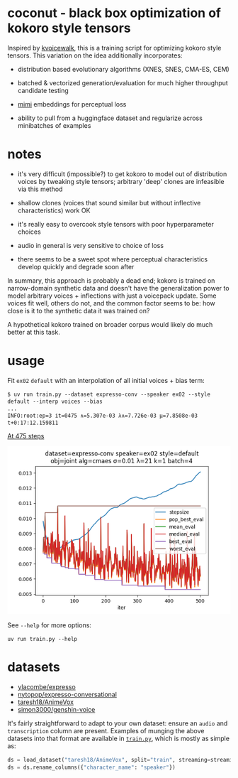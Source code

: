 # coconut - black box optimization of kokoro style tensors
Inspired by [kvoicewalk](https://github.com/RobViren/kvoicewalk), this is a training script for optimizing kokoro style tensors. This variation on the idea additionally incorporates:

- distribution based evolutionary algorithms (XNES, SNES, CMA-ES, CEM)

- batched & vectorized generation/evaluation for much higher throughput candidate testing

- [mimi](https://huggingface.co/kyutai/mimi) embeddings for perceptual loss

- ability to pull from a huggingface dataset and regularize across minibatches of examples

# notes
- it's very difficult (impossible?) to get kokoro to model out of distribution voices by tweaking style tensors; arbitrary 'deep' clones are infeasible via this method

- shallow clones (voices that sound similar but without inflective characteristics) work OK

- it's really easy to overcook style tensors with poor hyperparameter choices

- audio in general is very sensitive to choice of loss

- there seems to be a sweet spot where perceptual characteristics develop quickly and degrade soon after

In summary, this approach is probably a dead end; kokoro is trained on narrow-domain synthetic data and doesn't have the generalization power to model arbitrary voices + inflections with just a voicepack update. Some voices fit well, others do not, and the common factor seems to be: how close is it to the synthetic data it was trained on?

A hypothetical kokoro trained on broader corpus would likely do much better at this task.

# usage
Fit `ex02` `default` with an interpolation of all initial voices + bias term:

```shell
$ uv run train.py --dataset expresso-conv --speaker ex02 --style default --interp voices --bias
...
INFO:root:ep=3 it=0475 ∧=5.307e-03 λ∧=7.726e-03 μ=7.8508e-03 t+0:17:12.159811
```

[At 475 steps](samples/default-475.wav)

![Train plot](samples/default.png)

See `--help` for more options:

```shell
uv run train.py --help
```

# datasets
- [ylacombe/expresso](https://huggingface.co/datasets/ylacombe/expresso)
- [nytopop/expresso-conversational](https://huggingface.co/datasets/nytopop/expresso-conversational)
- [taresh18/AnimeVox](https://huggingface.co/datasets/taresh18/AnimeVox)
- [simon3000/genshin-voice](https://huggingface.co/datasets/simon3000/genshin-voice)

It's fairly straightforward to adapt to your own dataset: ensure an `audio` and `transcription` column are present. Examples of munging the above datasets into that format are available in [`train.py`](train.py), which is mostly as simple as:

```python
ds = load_dataset("taresh18/AnimeVox", split="train", streaming=streaming)
ds = ds.rename_columns({"character_name": "speaker"})
```
